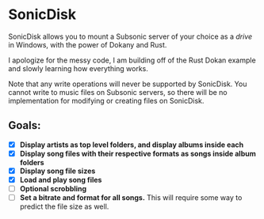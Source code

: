 # SonicDisk

SonicDisk allows you to mount a Subsonic server of your choice as a *drive* in Windows, with the power of Dokany and Rust.

I apologize for the messy code, I am building off of the Rust Dokan example and slowly learning how everything works.

Note that any write operations will never be supported by SonicDisk. You cannot write to music files on Subsonic servers, so there will be no implementation for modifying or creating files on SonicDisk.

## Goals:
- [x] **Display artists as top level folders, and display albums inside each**
- [x] **Display song files with their respective formats as songs inside album folders**
- [x] **Display song file sizes**
- [x] **Load and play song files**
- [ ] **Optional scrobbling**
- [ ] **Set a bitrate and format for all songs.** This will require some way to predict the file size as well.